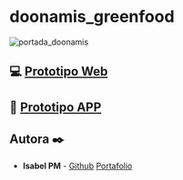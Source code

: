 # doonamis_greenfood
![portada_doonamis](https://user-images.githubusercontent.com/67895734/204843343-4e4f3a0d-536d-4ee4-98d5-4af10117444d.png)


 ## 💻 [Prototipo Web](https://www.figma.com/proto/gIJNwgor42i99ZzTSe96VZ/Doonamis?node-id=152%3A2936&scaling=scale-down-width&page-id=0%3A1&starting-point-node-id=80%3A8617&hide-ui=1) 
## 📱 [Prototipo APP](https://www.figma.com/proto/gIJNwgor42i99ZzTSe96VZ/Doonamis?node-id=75%3A2376&scaling=scale-down&page-id=2%3A6&starting-point-node-id=75%3A2376)


## Autora ✒️
* **Isabel PM** - 
[Github](https://github.com/isabelpm)
[Portafolio](https://www.isabelpuigmarin.com)

